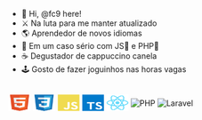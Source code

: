 - 🌻 Hi, @fc9 here!
- ⚔️ Na luta para me manter atualizado
- 🌎 Aprendedor de novos idiomas
- 💞️ Em um caso sério com JS💛 e PHP💜
- ☕ Degustador de cappuccino canela
- 🕹️ Gosto de fazer joguinhos nas horas vagas

 <div style="display: inline_block"><br>
  <img align="center" alt="HTML" height="30" width="40" src="https://raw.githubusercontent.com/devicons/devicon/master/icons/html5/html5-original.svg">
  <img align="center" alt="CSS" height="30" width="40" src="https://raw.githubusercontent.com/devicons/devicon/master/icons/css3/css3-original.svg">
  <img align="center" alt="Js" height="30" width="40" src="https://raw.githubusercontent.com/devicons/devicon/master/icons/javascript/javascript-plain.svg">
  <img align="center" alt="Ts" height="30" width="40" src="https://raw.githubusercontent.com/devicons/devicon/master/icons/typescript/typescript-plain.svg">
  <img align="center" alt="React" height="30" width="40" src="https://raw.githubusercontent.com/devicons/devicon/master/icons/react/react-original.svg">
  <img align="center" alt="PHP" height="30" width="40" src="https://icongr.am/devicon/php-original.svg?size=128&color=currentColor">
  <img align="center" alt="Laravel" height="30" width="40" src="https://icongr.am/devicon/laravel-plain.svg?size=128&color=dc4f51">
</div>

<!---
fc9/fc9 is a ✨ special ✨ repository because its `README.md` (this file) appears on your GitHub profile.
You can click the Preview link to take a look at your changes.
--->
